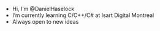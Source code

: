 - Hi, I’m @DanielHaselock
- I’m currently learning C/C++/C# at Isart Digital Montreal
- Always open to new ideas






